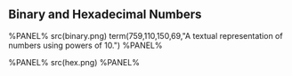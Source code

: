 ## Binary and Hexadecimal Numbers

%PANEL%
src(binary.png)
term(759,110,150,69,"A textual representation of numbers using powers of 10.")
%PANEL%

%PANEL%
src(hex.png)
%PANEL%
